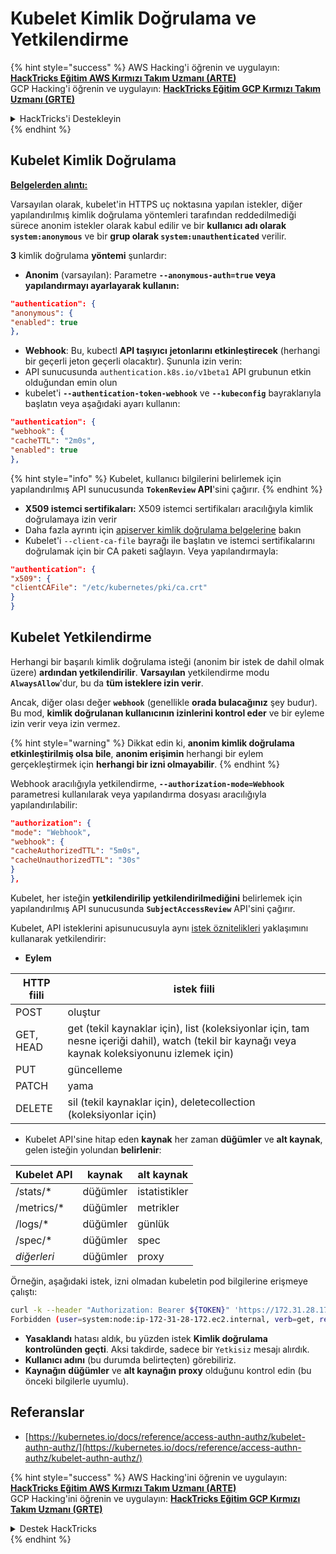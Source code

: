# Kubelet Kimlik Doğrulama ve Yetkilendirme

{% hint style="success" %}
AWS Hacking'i öğrenin ve uygulayın: <img src="/.gitbook/assets/image.png" alt="" data-size="line">[**HackTricks Eğitim AWS Kırmızı Takım Uzmanı (ARTE)**](https://training.hacktricks.xyz/courses/arte)<img src="/.gitbook/assets/image.png" alt="" data-size="line">\
GCP Hacking'i öğrenin ve uygulayın: <img src="/.gitbook/assets/image (2).png" alt="" data-size="line">[**HackTricks Eğitim GCP Kırmızı Takım Uzmanı (GRTE)**<img src="/.gitbook/assets/image (2).png" alt="" data-size="line">](https://training.hacktricks.xyz/courses/grte)

<details>

<summary>HackTricks'i Destekleyin</summary>

* [**Abonelik planlarını**](https://github.com/sponsors/carlospolop) kontrol edin!
* 💬 [**Discord grubuna**](https://discord.gg/hRep4RUj7f) katılın veya [**telegram grubuna**](https://t.me/peass) katılın veya bizi **Twitter** 🐦 [**@hacktricks\_live**](https://twitter.com/hacktricks\_live)** takip edin.**
* **HackTricks** ve **HackTricks Cloud** github depolarına PR göndererek hackleme püf noktalarını paylaşın.

</details>
{% endhint %}

## Kubelet Kimlik Doğrulama <a href="#kubelet-authentication" id="kubelet-authentication"></a>

**[Belgelerden alıntı:](https://kubernetes.io/docs/reference/access-authn-authz/kubelet-authn-authz/)**

Varsayılan olarak, kubelet'in HTTPS uç noktasına yapılan istekler, diğer yapılandırılmış kimlik doğrulama yöntemleri tarafından reddedilmediği sürece anonim istekler olarak kabul edilir ve bir **kullanıcı adı olarak `system:anonymous`** ve bir **grup olarak `system:unauthenticated`** verilir.

**3** kimlik doğrulama **yöntemi** şunlardır:

* **Anonim** (varsayılan): Parametre **`--anonymous-auth=true` veya yapılandırmayı ayarlayarak kullanın:**
```json
"authentication": {
"anonymous": {
"enabled": true
},
```
* **Webhook**: Bu, kubectl **API taşıyıcı** **jetonlarını etkinleştirecek** (herhangi bir geçerli jeton geçerli olacaktır). Şununla izin verin:
* API sunucusunda `authentication.k8s.io/v1beta1` API grubunun etkin olduğundan emin olun
* kubelet'i **`--authentication-token-webhook`** ve **`--kubeconfig`** bayraklarıyla başlatın veya aşağıdaki ayarı kullanın:
```json
"authentication": {
"webhook": {
"cacheTTL": "2m0s",
"enabled": true
},
```
{% hint style="info" %}
Kubelet, kullanıcı bilgilerini belirlemek için yapılandırılmış API sunucusunda **`TokenReview` API**'sini çağırır.
{% endhint %}

* **X509 istemci sertifikaları:** X509 istemci sertifikaları aracılığıyla kimlik doğrulamaya izin verir
* Daha fazla ayrıntı için [apiserver kimlik doğrulama belgelerine](https://kubernetes.io/docs/reference/access-authn-authz/authentication/#x509-client-certs) bakın
* Kubelet'i `--client-ca-file` bayrağı ile başlatın ve istemci sertifikalarını doğrulamak için bir CA paketi sağlayın. Veya yapılandırmayla:
```json
"authentication": {
"x509": {
"clientCAFile": "/etc/kubernetes/pki/ca.crt"
}
}
```
## Kubelet Yetkilendirme <a href="#kubelet-authentication" id="kubelet-authentication"></a>

Herhangi bir başarılı kimlik doğrulama isteği (anonim bir istek de dahil olmak üzere) **ardından yetkilendirilir**. **Varsayılan** yetkilendirme modu **`AlwaysAllow`**'dur, bu da **tüm isteklere izin verir**.

Ancak, diğer olası değer **`webhook`** (genellikle **orada bulacağınız** şey budur). Bu mod, **kimlik doğrulanan kullanıcının izinlerini kontrol eder** ve bir eyleme izin verir veya izin vermez.

{% hint style="warning" %}
Dikkat edin ki, **anonim kimlik doğrulama etkinleştirilmiş olsa bile**, **anonim erişimin** herhangi bir eylem gerçekleştirmek için **herhangi bir izni olmayabilir**.
{% endhint %}

Webhook aracılığıyla yetkilendirme, **`--authorization-mode=Webhook`** parametresi kullanılarak veya yapılandırma dosyası aracılığıyla yapılandırılabilir:
```json
"authorization": {
"mode": "Webhook",
"webhook": {
"cacheAuthorizedTTL": "5m0s",
"cacheUnauthorizedTTL": "30s"
}
},
```
Kubelet, her isteğin **yetkilendirilip yetkilendirilmediğini** belirlemek için yapılandırılmış API sunucusunda **`SubjectAccessReview`** API'sini çağırır.

Kubelet, API isteklerini apisunucusuyla aynı [istek öznitelikleri](https://kubernetes.io/docs/reference/access-authn-authz/authorization/#review-your-request-attributes) yaklaşımını kullanarak yetkilendirir:

* **Eylem**

| HTTP fiili | istek fiili                                                                                                                                                  |
| --------- | ------------------------------------------------------------------------------------------------------------------------------------------------------------- |
| POST      | oluştur                                                                                                                                                        |
| GET, HEAD | get (tekil kaynaklar için), list (koleksiyonlar için, tam nesne içeriği dahil), watch (tekil bir kaynağı veya kaynak koleksiyonunu izlemek için) |
| PUT       | güncelleme                                                                                                                                                        |
| PATCH     | yama                                                                                                                                                         |
| DELETE    | sil (tekil kaynaklar için), deletecollection (koleksiyonlar için)                                                                                         |

* Kubelet API'sine hitap eden **kaynak** her zaman **düğümler** ve **alt kaynak**, gelen isteğin yolundan **belirlenir**:

| Kubelet API  | kaynak | alt kaynak |
| ------------ | -------- | ----------- |
| /stats/\*    | düğümler    | istatistikler       |
| /metrics/\*  | düğümler    | metrikler     |
| /logs/\*     | düğümler    | günlük         |
| /spec/\*     | düğümler    | spec        |
| _diğerleri_ | düğümler    | proxy       |

Örneğin, aşağıdaki istek, izni olmadan kubeletin pod bilgilerine erişmeye çalıştı:
```bash
curl -k --header "Authorization: Bearer ${TOKEN}" 'https://172.31.28.172:10250/pods'
Forbidden (user=system:node:ip-172-31-28-172.ec2.internal, verb=get, resource=nodes, subresource=proxy)
```
* **Yasaklandı** hatası aldık, bu yüzden istek **Kimlik doğrulama kontrolünden geçti**. Aksi takdirde, sadece bir `Yetkisiz` mesajı alırdık.
* **Kullanıcı adını** (bu durumda belirteçten) görebiliriz.
* **Kaynağın** **düğümler** ve **alt kaynağın** **proxy** olduğunu kontrol edin (bu önceki bilgilerle uyumlu).

## Referanslar

* [https://kubernetes.io/docs/reference/access-authn-authz/kubelet-authn-authz/](https://kubernetes.io/docs/reference/access-authn-authz/kubelet-authn-authz/)

{% hint style="success" %}
AWS Hacking'ini öğrenin ve uygulayın:<img src="/.gitbook/assets/image.png" alt="" data-size="line">[**HackTricks Eğitim AWS Kırmızı Takım Uzmanı (ARTE)**](https://training.hacktricks.xyz/courses/arte)<img src="/.gitbook/assets/image.png" alt="" data-size="line">\
GCP Hacking'ini öğrenin ve uygulayın: <img src="/.gitbook/assets/image (2).png" alt="" data-size="line">[**HackTricks Eğitim GCP Kırmızı Takım Uzmanı (GRTE)**<img src="/.gitbook/assets/image (2).png" alt="" data-size="line">](https://training.hacktricks.xyz/courses/grte)

<details>

<summary>Destek HackTricks</summary>

* [**Abonelik planlarını**](https://github.com/sponsors/carlospolop) kontrol edin!
* 💬 [**Discord grubuna**](https://discord.gg/hRep4RUj7f) veya [**telegram grubuna**](https://t.me/peass) **katılın** veya bizi **Twitter** 🐦 [**@hacktricks\_live**](https://twitter.com/hacktricks\_live)**'da takip edin**.
* **HackTricks** ve **HackTricks Cloud** github depolarına PR göndererek **hackleme püf noktalarını paylaşın**.

</details>
{% endhint %}

